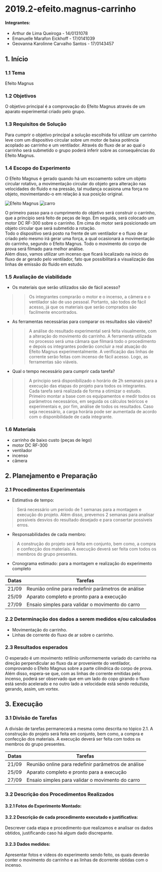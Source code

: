 # 2019.2-efeito.magnus-carrinho

#### Integrantes: 
* Arthur de Lima Queiroga - 14/0131078
* Emanuelle Marafon Eickhoff - 17/0141039
* Geovanna Karolinne Carvalho Santos - 17/0143457

## 1. Início

### 1.1 Tema  
Efeito Magnus

### 1.2 Objetivos

 O objetivo principal é a comprovação do Efeito Magnus através de um aparato experimental criado pelo grupo.

### 1.3 Requisitos de Solução

 Para cumprir o objetivo principal a solução escolhida foi utilizar um carrinho leve com um dispositivo circular sobre um motor de baixa potência acoplado ao carrinho e um ventilador. Através do fluxo de ar ao qual o carrinho será submetido o grupo poderá inferir sobre as consequências do Efeito Magnus. 
 
 ### 1.4 Escopo do Experimento
 
  O Efeito Magnus é gerado quando há um escoamento sobre um objeto circular rotativo, a movimentação circular do objeto gera alteração nas velocidades do fluido e na pressão, tal mudança ocasiona uma força no objeto, movimentando-o em relação à sua posição original.
  
  ![Efeito Magnus](https://img2.gratispng.com/20180808/frf/kisspng-magnus-effect-lift-fluid-drag-force-baseball-physics-real-curves-and-dead-balls-5b6ad39464b8a7.6833949815337276364126.jpg)
  ![carro](https://user-images.githubusercontent.com/54364084/65377090-0e92c300-dc7e-11e9-99bd-3d595f86fec7.png)
  
  O primeiro passo para o cumprimento do objetivo será construir o carrinho, que a princípio será feito de peças de lego. Em seguida, será colocado um motor DC RF-300 sobre o carrinho. Em cima do motor será posicionado um objeto circular que será submetido a rotação.  
  Todo o dispositivo será posto na frente de um ventilador e o fluxo de ar criado pelo mesmo irá gerar uma força, a qual ocasionará a movimentação do carrinho, segundo o Efeito Magnus. Todo o movimento do corpo de prova será filmado para melhor análise.  
  Além disso, vamos utilizar um incenso que ficará localizado na inicio do fluxo de ar gerado pelo ventilador, fato que possibilitará a visualização das linhas de emissão do fluido em estudo.

### 1.5 Avaliação de viabilidade
* Os materiais que serão utilizados são de fácil acesso?
>>Os integrantes comprarão o motor e o incenso, a câmera e o ventilador são de uso pessoal. Portanto, são todos de fácil acesso, já que os materiais que serão comprados são facilmente encontrados.
* As ferramentas necessárias para comparar os resultados são viáveis?  
>>A análise do resultado experimental será feita visualmente, com a alteração do movimento do carrinho. A ferramenta utilizada no processo será uma câmara que filmará todo o procedimento e depois os integrantes poderão concluir a real atuação do Efeito Magnus experimentalmente. A verificação das linhas de corrente serão feitas com incenso de fácil acesso. Logo, as ferramentas são viáveis.  
* Qual o tempo necessário para cumprir cada tarefa?
>>A príncipio será disponibilizado o horário de 2h semanais para a execução das etapas do projeto para todos os integrantes. Cada tarefa será realizada de forma a otimizar o estudo. Primeiro montar a base com os equipamentos e medir todos os parâmetros necessários, em seguida os cálculos teóricos e experimentais e, por fim, análise de todos os resultados. Caso seja necessário, a carga horária pode ser aumentada de acordo com o disponibilidade de cada integrante. 

### 1.6 Materiais 
* carrinho de baixo custo (peças de lego)
* motor DC RF-300
* ventilador
* incenso
* câmera


## 2. Planejamento e Preparação
### 2.1 Procedimentos Experimentais

* Estimativa de tempo:
>Será necessário um periodo de 1 semanas para a montagem e execução do projeto. Além disso, prevemos 2 semanas para analisar possiveis desvios do resultado desejado e para consertar possiveis erros.
 
* Responsabilidades de cada membro:
>A construção do projeto será feita em conjunto, bem como, a compra e confecção dos materiais. A execução deverá ser feita com todos os membros do grupo presentes.

* Cronograma estimado: para a montagem e realização do experimento completo

Datas | Tarefas
------|--------
21/09 | Reunião online para redefinir parâmetros de análise
25/09 | Aparato completo e pronto para a execução
27/09 | Ensaio simples para validar o movimento do carro


### 2.2 Determinação dos dados a serem medidos e/ou calculados

* Movimentação do carrinho.
* Linhas de corrente do fluxo de ar sobre o carrinho.

### 2.3 Resultados esperados 

<p> O esperado é um movimento retilínio uniformemente variado do carrinho na direção perpendicular ao fluxo da ar proveniente do ventilador, comprovando o Efeito Magnus sobre a parte cilindrica do corpo de prova. Além disso, espera-se que, com as linhas de corrente emitidas pelo incenso, poderá ser observado que em um lado do copo girando o fluxo está sendo acelerado e no outro lado a velocidade está sendo reduzida, gerando, assim, um vortex.</p>  

## 3. Execução

### 3.1 Divisão de Tarefas  

</p> A divisão de tarefas permanecerá a mesma como descrita no tópico 2.1. A construção do projeto será feita em conjunto, bem como, a compra e confecção dos materiais. A execução deverá ser feita com todos os membros do grupo presentes.</p>

Datas | Tarefas
------|--------
21/09 | Reunião online para redefinir parâmetros de análise
25/09 | Aparato completo e pronto para a execução
27/09 | Ensaio simples para validar o movimento do carro

### 3.2 Descrição dos Procedimentos Realizados

#### 3.2.1 Fotos do Experimento Montado:

#### 3.2.2 Descrição de cada procedimento executado e justificativa:

</p> Descrever cada etapa e procedimento que realizamos e analisar os dados obtidos, justificando caso há algum dado discrepante.</p>

#### 3.2.3 Dados medidos:

</p> Apresentar fotos e videos do experimento sendo feito, os quais deverão conter o movimento do carrinho e as linhas de dcorrente obtidas com o incenso.</p>




